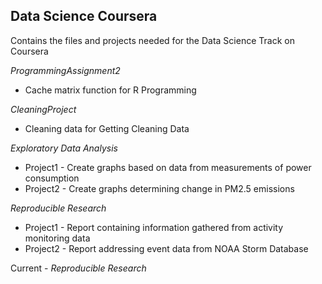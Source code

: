 ## Data Science Coursera
Contains the files and projects needed for the Data Science Track on Coursera  
  
*ProgrammingAssignment2*
* Cache matrix function for R Programming

*CleaningProject*
* Cleaning data for Getting Cleaning Data

*Exploratory Data Analysis*
* Project1 - Create graphs based on data from measurements of power consumption
* Project2 - Create graphs determining change in PM2.5 emissions

*Reproducible Research*
* Project1 - Report containing information gathered from activity monitoring data
* Project2 - Report addressing event data from NOAA Storm Database

Current - *Reproducible Research*  